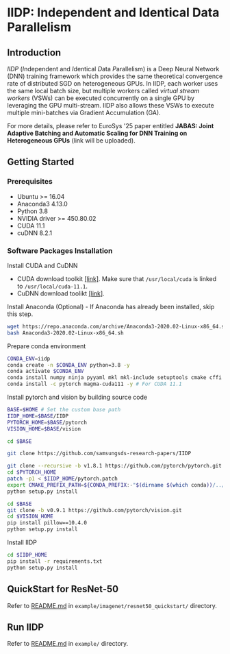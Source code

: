 # IIDP: Independent and Identical Data Parallelism
## Introduction
*IIDP* (*I*ndependent and *I*dentical *D*ata *P*arallelism) is a Deep Neural Network (DNN) training framework
which provides the same theoretical convergence rate of distributed SGD on heterogeneous GPUs.
In IIDP, each worker uses the same local batch size, but multiple workers called *virtual stream workers* (VSWs) can be executed concurrently on a single GPU by leveraging the GPU multi-stream.
IIDP also allows these VSWs to execute multiple mini-batches via Gradient Accumulation (GA).

For more details, please refer to EuroSys '25 paper entitled **JABAS: Joint Adaptive Batching and Automatic Scaling for DNN Training on Heterogeneous GPUs** (link will be uploaded).

## Getting Started
### Prerequisites
* Ubuntu >= 16.04
* Anaconda3 4.13.0
* Python 3.8
* NVIDIA driver >= 450.80.02
* CUDA 11.1
* cuDNN 8.2.1

### Software Packages Installation
Install CUDA and CuDNN
- CUDA download toolkit [[link]](https://developer.nvidia.com/cuda-toolkit-archive). Make sure that `/usr/local/cuda` is linked to `/usr/local/cuda-11.1`.
- CuDNN download toolikt [[link]](https://developer.nvidia.com/rdp/cudnn-archive).

Install Anaconda (Optional) - If Anaconda has already been installed, skip this step.
```bash
wget https://repo.anaconda.com/archive/Anaconda3-2020.02-Linux-x86_64.sh
bash Anaconda3-2020.02-Linux-x86_64.sh
```

Prepare conda environment
```bash
CONDA_ENV=iidp
conda create -n $CONDA_ENV python=3.8 -y
conda activate $CONDA_ENV
conda install numpy ninja pyyaml mkl mkl-include setuptools cmake cffi typing_extensions future six requests dataclasses -y
conda install -c pytorch magma-cuda111 -y # For CUDA 11.1
```
Install pytorch and vision by building source code
```bash
BASE=$HOME # Set the custom base path
IIDP_HOME=$BASE/IIDP
PYTORCH_HOME=$BASE/pytorch
VISION_HOME=$BASE/vision

cd $BASE

git clone https://github.com/samsungsds-research-papers/IIDP

git clone --recursive -b v1.8.1 https://github.com/pytorch/pytorch.git
cd $PYTORCH_HOME
patch -p1 < $IIDP_HOME/pytorch.patch
export CMAKE_PREFIX_PATH=${CONDA_PREFIX:-"$(dirname $(which conda))/../"}
python setup.py install

cd $BASE
git clone -b v0.9.1 https://github.com/pytorch/vision.git
cd $VISION_HOME
pip install pillow==10.4.0
python setup.py install
```
Install IIDP
```bash
cd $IIDP_HOME
pip install -r requirements.txt
python setup.py install
```

## QuickStart for ResNet-50
Refer to [README.md](example/imagenet/resnet50_quickstart/) in ```example/imagenet/resnet50_quickstart/``` directory.

## Run IIDP
Refer to [README.md](example/) in ```example/``` directory.
